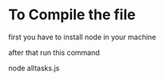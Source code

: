 # To Compile the file

first you have to install node in your machine

after that run this command

node alltasks.js
